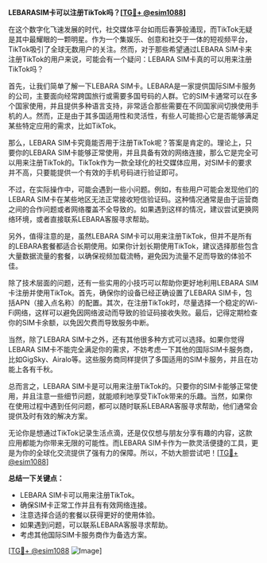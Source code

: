 **LEBARASIM卡可以注册TikTok吗？[[TG💪+ @esim1088](https://t.me/s/esim1088)]**

在这个数字化飞速发展的时代，社交媒体平台如雨后春笋般涌现，而TikTok无疑是其中最耀眼的一颗明星。作为一个集娱乐、创意和社交于一体的短视频平台，TikTok吸引了全球无数用户的关注。然而，对于那些希望通过LEBARA SIM卡来注册TikTok的用户来说，可能会有一个疑问：LEBARA SIM卡真的可以用来注册TikTok吗？

首先，让我们简单了解一下LEBARA SIM卡。LEBARA是一家提供国际SIM卡服务的公司，主要面向经常跨国旅行或需要多国号码的人群。它的SIM卡通常可以在多个国家使用，并且提供多种语言支持，非常适合那些需要在不同国家间切换使用手机的人。然而，正是由于其多国适用性和灵活性，有些人可能担心它是否能够满足某些特定应用的需求，比如TikTok。

那么，LEBARA SIM卡究竟能否用于注册TikTok呢？答案是肯定的。理论上，只要你的LEBARA SIM卡能够正常使用，并且具备有效的网络连接，那么它是完全可以用来注册TikTok的。TikTok作为一款全球化的社交媒体应用，对SIM卡的要求并不高，只要能提供一个有效的手机号码进行验证即可。

不过，在实际操作中，可能会遇到一些小问题。例如，有些用户可能会发现他们的LEBARA SIM卡在某些地区无法正常接收短信验证码。这种情况通常是由于运营商之间的合作问题或者网络覆盖不全导致的。如果遇到这样的情况，建议尝试更换网络环境，或者直接联系LEBARA客服寻求帮助。

另外，值得注意的是，虽然LEBARA SIM卡可以用来注册TikTok，但并不是所有的LEBARA套餐都适合长期使用。如果你计划长期使用TikTok，建议选择那些包含大量数据流量的套餐，以确保视频加载流畅，避免因为流量不足而导致的体验不佳。

除了技术层面的问题，还有一些实用的小技巧可以帮助你更好地利用LEBARA SIM卡注册并使用TikTok。首先，确保你的设备已经正确设置了LEBARA SIM卡，包括APN（接入点名称）的配置。其次，在注册TikTok时，尽量选择一个稳定的Wi-Fi网络，这样可以避免因网络波动而导致的验证码接收失败。最后，记得定期检查你的SIM卡余额，以免因欠费而导致服务中断。

当然，除了LEBARA SIM卡之外，还有其他很多种方式可以选择。如果你觉得LEBARA SIM卡不能完全满足你的需求，不妨考虑一下其他的国际SIM卡服务商，比如GigSky、Airalo等。这些服务商同样提供了多国适用的SIM卡服务，并且在功能上各有千秋。

总而言之，LEBARA SIM卡是可以用来注册TikTok的。只要你的SIM卡能够正常使用，并且注意一些细节问题，就能顺利地享受TikTok带来的乐趣。当然，如果你在使用过程中遇到任何问题，都可以随时联系LEBARA客服寻求帮助，他们通常会提供及时有效的解决方案。

无论你是想通过TikTok记录生活点滴，还是仅仅想与朋友分享有趣的内容，这款应用都能为你带来无限的可能性。而LEBARA SIM卡作为一款灵活便捷的工具，更是为你的全球化交流提供了强有力的保障。所以，不妨大胆尝试吧！[[TG💪+ @esim1088](https://t.me/s/esim1088)]

**总结一下关键点：**
- LEBARA SIM卡可以用来注册TikTok。
- 确保SIM卡正常工作并且有有效网络连接。
- 注意选择合适的套餐以获得更好的使用体验。
- 如果遇到问题，可以联系LEBARA客服寻求帮助。
- 考虑其他国际SIM卡服务商作为备选方案。

[[TG💪+ @esim1088](https://t.me/s/esim1088) ![Image](https://i.postimg.cc/4NQfJmqS/Snipaste-2025-05-13-00-14-12.png)]